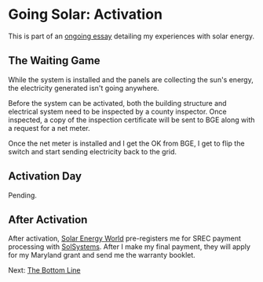 <!-- title: Going Solar: Activation -->
<!-- categories: howto,essay -->
<!-- tags: solar -->
<!-- published: 2014-11-10T13:31:00-05:00 -->
<!-- updated: 2014-11-10T13:31:00-05:00 -->
<!-- summary: Going solar. -->

# Going Solar: Activation

This is part of an [ongoing essay](/v2/solar/) detailing my experiences with solar energy.

## The Waiting Game

While the system is installed and the panels are collecting the sun's energy, the electricity generated isn't going anywhere.

Before the system can be activated, both the building structure and electrical system need to be inspected by a county inspector. Once inspected, a copy of the inspection certificate will be sent to BGE along with a request for a net meter.

Once the net meter is installed and I get the OK from BGE, I get to flip the switch and start sending electricity back to the grid.

## Activation Day

Pending.

## After Activation

After activation, [Solar Energy World](www.solarenergyworld.com) pre-registers me for SREC payment processing with [SolSystems](http://www.solsystemscompany.com/). After I make my final payment, they will apply for my Maryland grant and send me the warranty booklet.

Next: [The Bottom Line](/v2/solar/solar-ongoing.html)

